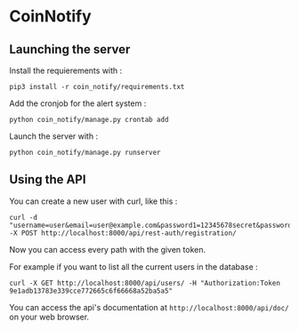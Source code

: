 # CoinNotify

## Launching the server
Install the requierements with :
```
pip3 install -r coin_notify/requirements.txt 
```

Add the cronjob for the alert system :
```
python coin_notify/manage.py crontab add
```

Launch the server with : 
```
python coin_notify/manage.py runserver
```

## Using the API

You can create a new user with curl, like this :
```
curl -d "username=user&email=user@example.com&password1=12345678secret&password2=12345678secret" -X POST http://localhost:8000/api/rest-auth/registration/
```
Now you can access every path with the given token.  

For example if you want to list all the current users in the database :
```
curl -X GET http://localhost:8000/api/users/ -H "Authorization:Token 9e1adb13783e339cce772665c6f66668a52ba5a5"
```

You can access the api's documentation at ```http://localhost:8000/api/doc/``` on your web browser.
